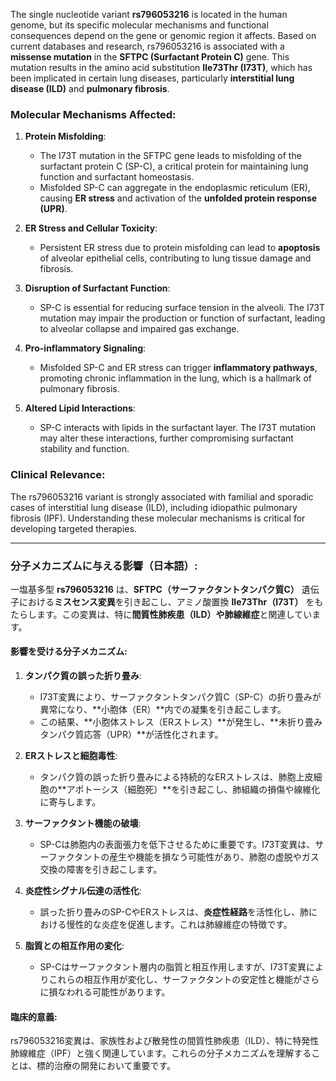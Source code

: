 The single nucleotide variant **rs796053216** is located in the human genome, but its specific molecular mechanisms and functional consequences depend on the gene or genomic region it affects. Based on current databases and research, rs796053216 is associated with a **missense mutation** in the **SFTPC (Surfactant Protein C)** gene. This mutation results in the amino acid substitution **Ile73Thr (I73T)**, which has been implicated in certain lung diseases, particularly **interstitial lung disease (ILD)** and **pulmonary fibrosis**.

### Molecular Mechanisms Affected:
1. **Protein Misfolding**:
   - The I73T mutation in the SFTPC gene leads to misfolding of the surfactant protein C (SP-C), a critical protein for maintaining lung function and surfactant homeostasis.
   - Misfolded SP-C can aggregate in the endoplasmic reticulum (ER), causing **ER stress** and activation of the **unfolded protein response (UPR)**.

2. **ER Stress and Cellular Toxicity**:
   - Persistent ER stress due to protein misfolding can lead to **apoptosis** of alveolar epithelial cells, contributing to lung tissue damage and fibrosis.

3. **Disruption of Surfactant Function**:
   - SP-C is essential for reducing surface tension in the alveoli. The I73T mutation may impair the production or function of surfactant, leading to alveolar collapse and impaired gas exchange.

4. **Pro-inflammatory Signaling**:
   - Misfolded SP-C and ER stress can trigger **inflammatory pathways**, promoting chronic inflammation in the lung, which is a hallmark of pulmonary fibrosis.

5. **Altered Lipid Interactions**:
   - SP-C interacts with lipids in the surfactant layer. The I73T mutation may alter these interactions, further compromising surfactant stability and function.

### Clinical Relevance:
The rs796053216 variant is strongly associated with familial and sporadic cases of interstitial lung disease (ILD), including idiopathic pulmonary fibrosis (IPF). Understanding these molecular mechanisms is critical for developing targeted therapies.

---

### 分子メカニズムに与える影響（日本語）:
一塩基多型 **rs796053216** は、**SFTPC（サーファクタントタンパク質C）** 遺伝子における**ミスセンス変異**を引き起こし、アミノ酸置換 **Ile73Thr（I73T）** をもたらします。この変異は、特に**間質性肺疾患（ILD）**や**肺線維症**と関連しています。

#### 影響を受ける分子メカニズム:
1. **タンパク質の誤った折り畳み**:
   - I73T変異により、サーファクタントタンパク質C（SP-C）の折り畳みが異常になり、**小胞体（ER）**内での凝集を引き起こします。
   - この結果、**小胞体ストレス（ERストレス）**が発生し、**未折り畳みタンパク質応答（UPR）**が活性化されます。

2. **ERストレスと細胞毒性**:
   - タンパク質の誤った折り畳みによる持続的なERストレスは、肺胞上皮細胞の**アポトーシス（細胞死）**を引き起こし、肺組織の損傷や線維化に寄与します。

3. **サーファクタント機能の破壊**:
   - SP-Cは肺胞内の表面張力を低下させるために重要です。I73T変異は、サーファクタントの産生や機能を損なう可能性があり、肺胞の虚脱やガス交換の障害を引き起こします。

4. **炎症性シグナル伝達の活性化**:
   - 誤った折り畳みのSP-CやERストレスは、**炎症性経路**を活性化し、肺における慢性的な炎症を促進します。これは肺線維症の特徴です。

5. **脂質との相互作用の変化**:
   - SP-Cはサーファクタント層内の脂質と相互作用しますが、I73T変異によりこれらの相互作用が変化し、サーファクタントの安定性と機能がさらに損なわれる可能性があります。

#### 臨床的意義:
rs796053216変異は、家族性および散発性の間質性肺疾患（ILD）、特に特発性肺線維症（IPF）と強く関連しています。これらの分子メカニズムを理解することは、標的治療の開発において重要です。

